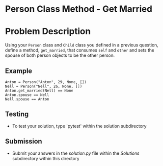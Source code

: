 # Person Class Method - Get Married

# Problem Description
Using your `Person` class and `Child` class you defined in a previous question, define a method, `get_married`, that consumes `self` and `other` and sets the spouse of both person objects to be the other person.

 ## Example
 ```
 Anton = Person("Anton", 29, None, [])
 Nell = Person("Nell", 26, None, [])
 Anton.get_married(Nell) == None
 Anton.spouse == Nell
 Nell.spouse == Anton
 ```

## Testing
* To test your solution, type 'pytest' within the solution subdirectory


## Submission
* Submit your answers in the *solution.py* file within the *Solutions* subdirectory within this directory